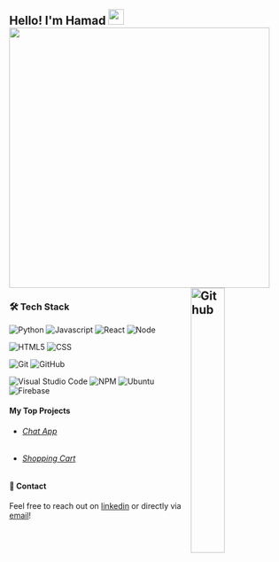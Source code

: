 
<h2 align="left">
  Hello! I'm Hamad
  <img src="https://media.giphy.com/media/hvRJCLFzcasrR4ia7z/giphy.gif" width="28">
  <br>
  <img width='470px' align='center' src='https://readme-typing-svg.herokuapp.com?font=poppins&color=FF5671&size=23&width=480&lines=%F0%9F%92%BBI+Am+Currently+Learning+Full+Stack+Web+Dev;at+The+Odin+Project+%F0%9F%A4%99%E2%9C%A8;'>
  </br>
  <img width="35%" align="right" alt="Github" border-radius="0.5rem" src="https://cdn.dribbble.com/users/1162077/screenshots/5403918/focus-animation.gif" /> 
  
</h2>
<h3> 🛠 Tech Stack </h3>

![Python](https://img.shields.io/badge/Python-3776AB?style=for-the-badge&logo=python&logoColor=white)
![Javascript](https://img.shields.io/badge/JavaScript-F7DF1E?style=for-the-badge&logo=javascript&logoColor=black)
![React](https://img.shields.io/badge/-ReactJs-61DAFB?logo=react&logoColor=black&style=for-the-badge)
![Node](https://img.shields.io/badge/Node.js-FFCCCB?style=for-the-badge&logo=node.js&logoColor=black)

![HTML5](https://img.shields.io/badge/HTML5-E34F26?style=for-the-badge&logo=html5&logoColor=white)
![CSS](https://img.shields.io/badge/CSS-239120?&style=for-the-badge&logo=css3&logoColor=white)

![Git](https://img.shields.io/badge/Git-F05032?style=for-the-badge&logo=git&logoColor=white)
![GitHub](https://img.shields.io/badge/GitHub-6666FF?style=for-the-badge&logo=github&logoColor=white)

![Visual Studio Code](https://img.shields.io/badge/Visual_Studio_Code-0078D4?style=for-the-badge&logo=visual%20studio%20code&logoColor=white)
![NPM](https://img.shields.io/badge/-NPM-000?style=for-the-badge&logoColor=orange&logo=npm&color=90ee90)
![Ubuntu](https://img.shields.io/badge/Ubuntu-E95420?style=for-the-badge&logo=ubuntu&logoColor=white)
![Firebase](https://img.shields.io/badge/firebase-ffca28?style=for-the-badge&logo=firebase&logoColor=black)

<h4>My Top Projects</h4>
<ul>
  <li><h6><a href="https://github.com/Hamad-98/ChatApp">Chat App</a></h6></li>
  <li><h6><a href="https://github.com/Hamad-98/react-shopping-cart">Shopping Cart</a></h6></li>
  
 </ul>

<h4> 💬 Contact </h4>

Feel free to reach out on [linkedin](https:///) or directly via [email](mailto:hamad_ahmad64@outlook.com)!
